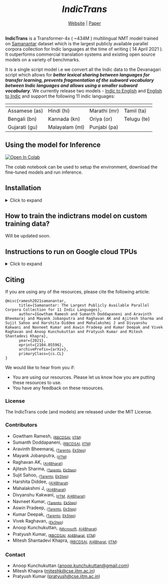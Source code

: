 <div align="center">
	<h1><b><i>IndicTrans</i></b></h1>
	<a href="http://indicnlp.ai4bharat.org">Website</a> | 
	<a href="https://arxiv.org/abs/2104.05596">Paper</a><br><br>
</div>

**IndicTrans** is a Transformer-4x ( ~434M ) multilingual NMT model trained on [Samanantar](https://indicnlp.ai4bharat.org/samanantar) dataset which is the largest publicly available parallel corpora collection for Indic languages at the time of writing ( 14 April 2021 ). It outperforms commercial translation systems and existing open source models on a variety of benchmarks.

It is a single script model i.e we convert all the Indic data to the Devanagari script which allows for ***better lexical sharing between languages for transfer learning, prevents fragmentation of the subword vocabulary between Indic languages and allows using a smaller subword vocabulary***. We currently release two models - [Indic to English](https://storage.googleapis.com/samanantar-public/models/indictrans-indic-en-v0.1.zip) and [English to Indic](https://storage.googleapis.com/samanantar-public/models/indictrans-en-indic-v0.1.zip) and support the following 11 indic languages: 

| <!-- -->  | <!-- --> | <!-- --> | <!-- --> |
| ------------- | ------------- | ------------- | ------------- |
| Assamese (as)  | Hindi (hi) | Marathi (mr) | Tamil (ta)|
| Bengali (bn) | Kannada (kn)| Oriya (or) | Telugu (te)|
| Gujarati (gu) | Malayalam (ml) | Punjabi (pa) |


## Using the model for Inference

[![Open In Colab](https://colab.research.google.com/assets/colab-badge.svg)](https://colab.research.google.com/github/AI4Bharat/indicTrans/blob/main/indictrans_fairseq_inference.ipynb)

The colab notebook can be used to setup the environment, download the fine-tuned models and run inference.


## Installation
<details><summary>Click to expand </summary>

```bash
cd indicTrans
git clone https://github.com/anoopkunchukuttan/indic_nlp_library.git
git clone https://github.com/anoopkunchukuttan/indic_nlp_resources.git
git clone https://github.com/rsennrich/subword-nmt.git
# install required libraries
pip install sacremoses pandas mock sacrebleu tensorboardX pyarrow indic-nlp-library

# Install fairseq from source
!git clone https://github.com/pytorch/fairseq.git
%cd fairseq
# !git checkout da9eaba12d82b9bfc1442f0e2c6fc1b895f4d35d
!pip install --editable ./

```
</details>

## How to train the indictrans model on custom training data?

Will be updated soon.

## Instructions to run on Google cloud TPUs
<details><summary>Click to expand </summary>
Before starting these steps, make sure to prepare the dataset (normalization -> bpe -> .. -> binarization) following the steps in indicTrans workflow or do these steps on a cpu instance before launching the tpu instance (to save time and costs)

### Creating TPU instance

- Create a cpu instance on gcp with `torch-xla` image like:
```bash
gcloud compute --project=${PROJECT_ID} instances create <name for your instance> \
  --zone=<zone>  \
  --machine-type=n1-standard-16  \
  --image-family=torch-xla \
  --image-project=ml-images  \
  --boot-disk-size=200GB \
  --scopes=https://www.googleapis.com/auth/cloud-platform
```
- Once the instance is created, Launch a Cloud TPU (from your cpu vm instance) using the following command (you can change the `accelerator_type` according to your needs):
```bash
gcloud compute tpus create <name for your TPU> \
--zone=<zone> \
--network=default \
--version=pytorch-1.7 \
--accelerator-type=v3-8
```
                                          (or)
Create a new tpu using the GUI in https://console.cloud.google.com/compute/tpus and make sure to select `version` as  `pytorch 1.7`.

- Once the tpu is launched, identify its ip address:
```bash
# you can run this inside cpu instance and note down the IP address which is located under the NETWORK_ENDPOINTS column
gcloud compute tpus list --zone=us-central1-a
```
                                          (or)
Go to https://console.cloud.google.com/compute/tpus and note down ip address for the created TPU from the `interal ip` column

### Installing Fairseq, getting data on the cpu instance

- Activate the `torch xla 1.7` conda environment and install necessary libs for IndicTrans (**Excluding FairSeq**):
```bash
conda activate torch-xla-1.7
pip install sacremoses pandas mock sacrebleu tensorboardX pyarrow
```
- Configure environment variables for TPU:
```bash
export TPU_IP_ADDRESS=ip-address; \
export XRT_TPU_CONFIG="tpu_worker;0;$TPU_IP_ADDRESS:8470"
```
- Download the prepared binarized data for FairSeq

- Clone the latest version of Fairseq (this supports tpu) and install from source. There is an [issue](https://github.com/pytorch/fairseq/issues/3259) with the latest commit and hence we use a different commit to install from source (This may have been fixed in the latest master but we have not tested it.)
```bash
git clone https://github.com/pytorch/fairseq.git
git checkout da9eaba12d82b9bfc1442f0e2c6fc1b895f4d35d
pip install --editable ./
```

- Start TPU training
```bash
# this is for using all tpu cores
export MKL_SERVICE_FORCE_INTEL=1

fairseq-train   {expdir}/exp2_m2o_baseline/final_bin \
--max-source-positions=200 \
--max-target-positions=200 \
--max-update=1000000 \
--save-interval=5   \
--arch=transformer  \
--attention-dropout=0.1   \
--criterion=label_smoothed_cross_entropy   \
--source-lang=SRC   \
--lr-scheduler=inverse_sqrt   \
--skip-invalid-size-inputs-valid-test   \
--target-lang=TGT   \
--label-smoothing=0.1   \
--update-freq=1   \
--optimizer adam   \
--adam-betas '(0.9, 0.98)'   \
--warmup-init-lr 1e-07   \
--lr 0.0005   \
--warmup-updates 4000   \
--dropout 0.2 \
--weight-decay 0.0  \
--tpu \
--distributed-world-size 8   \
--max-tokens 8192 \
--num-batch-buckets 8 \
--tensorboard-logdir  {expdir}/exp2_m2o_baseline/tensorboard  \
--save-dir {expdir}/exp2_m2o_baseline/model \
--keep-last-epochs 5 \
--patience 5
```

**Note** While training, we noticed that the training was slower on tpus, compared to using multiple GPUs, we have documented some issues and [filed an issue](https://github.com/pytorch/fairseq/issues/3317) at fairseq repo for advice. We'll update this section as we learn more about efficient training on TPUs. Also feel free to open an issue/pull request if you find a bug or know an efficient method to make code train faster on tpus.

</details>

## Citing

If you are using any of the resources, please cite the following article:
```
@misc{ramesh2021samanantar,
      title={Samanantar: The Largest Publicly Available Parallel Corpora Collection for 11 Indic Languages}, 
      author={Gowtham Ramesh and Sumanth Doddapaneni and Aravinth Bheemaraj and Mayank Jobanputra and Raghavan AK and Ajitesh Sharma and Sujit Sahoo and Harshita Diddee and Mahalakshmi J and Divyanshu Kakwani and Navneet Kumar and Aswin Pradeep and Kumar Deepak and Vivek Raghavan and Anoop Kunchukuttan and Pratyush Kumar and Mitesh Shantadevi Khapra},
      year={2021},
      eprint={2104.05596},
      archivePrefix={arXiv},
      primaryClass={cs.CL}
}
```

We would like to hear from you if:

- You are using our resources. Please let us know how you are putting these resources to use.
- You have any feedback on these resources.



### License

The IndicTrans code (and models) are released under the MIT License.


### Contributors

- Gowtham Ramesh, <sub>([RBCDSAI](https://rbcdsai.iitm.ac.in), [IITM](https://www.iitm.ac.in))</sub>
- Sumanth Doddapaneni, <sub>([RBCDSAI](https://rbcdsai.iitm.ac.in), [IITM](https://www.iitm.ac.in))</sub>
- Aravinth Bheemaraj, <sub>([Tarento](https://www.linkedin.com/company/tarento-group/), [EkStep](https://ekstep.in))</sub>
- Mayank Jobanputra, <sub>([IITM](https://www.iitm.ac.in))</sub>
- Raghavan AK, <sub>([AI4Bharat](https://ai4bharat.org))</sub>
- Ajitesh Sharma, <sub>([Tarento](https://www.linkedin.com/company/tarento-group/), [EkStep](https://ekstep.in))</sub>
- Sujit Sahoo, <sub>([Tarento](https://www.linkedin.com/company/tarento-group/), [EkStep](https://ekstep.in))</sub>
- Harshita Diddee, <sub>([AI4Bharat](https://ai4bharat.org))</sub>
- Mahalakshmi J, <sub>([AI4Bharat](https://ai4bharat.org))</sub>
- Divyanshu Kakwani, <sub>([IITM](https://www.iitm.ac.in), [AI4Bharat](https://ai4bharat.org))</sub>
- Navneet Kumar, <sub>([Tarento](https://www.linkedin.com/company/tarento-group/), [EkStep](https://ekstep.in))</sub>
- Aswin Pradeep, <sub>([Tarento](https://www.linkedin.com/company/tarento-group/), [EkStep](https://ekstep.in))</sub>
- Kumar Deepak, <sub>([Tarento](https://www.linkedin.com/company/tarento-group/), [EkStep](https://ekstep.in))</sub>
- Vivek Raghavan, <sub>([EkStep](https://ekstep.in))</sub>
- Anoop Kunchukuttan, <sub>([Microsoft](https://www.microsoft.com/en-in/), [AI4Bharat](https://ai4bharat.org))</sub>
- Pratyush Kumar, <sub>([RBCDSAI](https://rbcdsai.iitm.ac.in), [AI4Bharat](https://ai4bharat.org), [IITM](https://www.iitm.ac.in))</sub>
- Mitesh Shantadevi Khapra, <sub>([RBCDSAI](https://rbcdsai.iitm.ac.in), [AI4Bharat](https://ai4bharat.org), [IITM](https://www.iitm.ac.in))</sub>



### Contact

- Anoop Kunchukuttan ([anoop.kunchukuttan@gmail.com](mailto:anoop.kunchukuttan@gmail.com))
- Mitesh Khapra ([miteshk@cse.iitm.ac.in](mailto:miteshk@cse.iitm.ac.in))
- Pratyush Kumar ([pratyush@cse.iitm.ac.in](mailto:pratyush@cse.iitm.ac.in))

